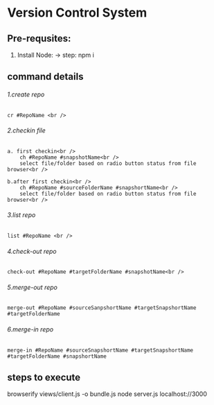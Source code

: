 # Version Control System

## Pre-requsites:
1. Install Node: 
    -> step: npm i

## command details  <br />

###### 1.create repo<br />
    cr #RepoName <br />

###### 2.checkin file<br />
    a. first checkin<br />
        ch #RepoName #snapshotName<br />
        select file/folder based on radio button status from file browser<br />

    b.after first checkin<br />
        ch #RepoName #sourceFolderName #snapshortName<br />
        select file/folder based on radio button status from file browser<br />


###### 3.list repo<br />
    list #RepoName <br />

###### 4.check-out repo<br />
    check-out #RepoName #targetFolderName #snapshotName<br />

###### 5.merge-out repo<br />
    merge-out #RepoName #sourceSanpshortName #targetSnapshortName #targetFolderName

###### 6.merge-in repo<br />
    merge-in #RepoName #sourceSnapshortName #targetSnapshortName #targetFolderName #snapshortName

## steps to execute
browserify views/client.js -o bundle.js
node server.js
localhost://3000

